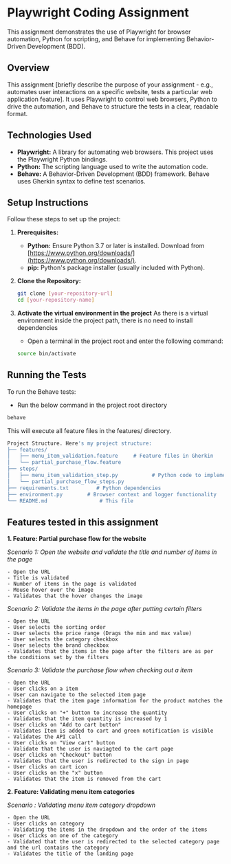 # Playwright Coding Assignment

This assignment demonstrates the use of Playwright for browser automation, Python for scripting, and Behave for implementing Behavior-Driven Development (BDD).

## Overview

This assignment [briefly describe the purpose of your assignment - e.g., automates user interactions on a specific website, tests a particular web application feature].  It uses Playwright to control web browsers, Python to drive the automation, and Behave to structure the tests in a clear, readable format.

## Technologies Used

* **Playwright:** A library for automating web browsers.  This project uses the Playwright Python bindings.
* **Python:** The scripting language used to write the automation code.
* **Behave:** A Behavior-Driven Development (BDD) framework.  Behave uses Gherkin syntax to define test scenarios.

## Setup Instructions

Follow these steps to set up the project:

1.  **Prerequisites:**

    * **Python:** Ensure Python 3.7 or later is installed.  Download from [https://www.python.org/downloads/](https://www.python.org/downloads/).
    * **pip:** Python's package installer (usually included with Python).

2.  **Clone the Repository:**

    ```bash
    git clone [your-repository-url]
    cd [your-repository-name]
    ```

3.  **Activate the virtual environment in the project**
    As there is a virtual environment inside the project path, there is no need to install dependencies

    * Open a terminal in the project root and enter the following command:
    ```bash
    source bin/activate
    ```



## Running the Tests

To run the Behave tests:

* Run the below command in the project root directory
  
```bash
behave
```
This will execute all feature files in the features/ directory.

```bash
Project Structure. Here's my project structure:
├── features/
│   ├── menu_item_validation.feature     # Feature files in Gherkin
│   └── partial_purchase_flow.feature
├── steps/
│   ├── menu_item_validation_step.py           # Python code to implement Gherkin steps
│   └── partial_purchase_flow_steps.py
├── requirements.txt         # Python dependencies
├── environment.py        # Browser context and logger functionality
└── README.md                 # This file
```


## Features tested in this assignment

**1. Feature: Partial purchase flow for the website**

*Scenario 1: Open the website and validate the title and number of items in the page*
```text
- Open the URL
- Title is validated
- Number of items in the page is validated
- Mouse hover over the image
- Validates that the hover changes the image
```
*Scenario 2: Validate the items in the page after putting certain filters*
```text
- Open the URL
- User selects the sorting order
- User selects the price range (Drags the min and max value)
- User selects the category checkbox
- User selects the brand checkbox
- Validates that the items in the page after the filters are as per the conditions set by the filters
```
*Scenario 3: Validate the purchase flow when checking out a item*
```text
- Open the URL
- User clicks on a item
- User can navigate to the selected item page
- Validates that the item page information for the product matches the homepage
- User clicks on "+" button to increase the quantity
- Validates that the item quantity is increased by 1
- User clicks on "Add to cart button"
- Validates Item is added to cart and green notification is visible
- Validates the API call
- User clicks on "View cart" button
- Validate that the user is naviagted to the cart page
- User clicks on "Checkout" button
- Validates that the user is redirected to the sign in page
- User clicks on cart icon
- User clicks on the "x" button
- Validates that the item is removed from the cart
```

**2. Feature: Validating menu item categories**

*Scenario : Validating menu item category dropdown*
```text
- Open the URL
- User clicks on category
- Validating the items in the dropdown and the order of the items
- User clicks on one of the category
- Validated that the user is redirected to the selected category page and the url contains the category
- Validates the title of the landing page
```

   

